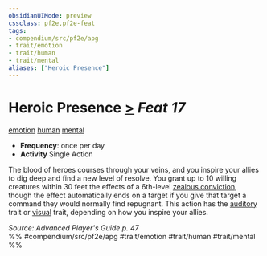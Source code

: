 ```yaml
---
obsidianUIMode: preview
cssclass: pf2e,pf2e-feat
tags:
- compendium/src/pf2e/apg
- trait/emotion
- trait/human
- trait/mental
aliases: ["Heroic Presence"]
---
```

# Heroic Presence  [>](/rules/core-rulebook/chapter-9-playing-the-game.md#Actions "Single Action") *Feat 17*  
[emotion](/rules/traits/emotion.md)  [human](/rules/traits/human.md)  [mental](/rules/traits/mental.md)  

- **Frequency**: once per day
- **Activity** Single Action

The blood of heroes courses through your veins, and you inspire your allies to dig deep and find a new level of resolve. You grant up to 10 willing creatures within 30 feet the effects of a 6th-level [zealous conviction](/compendium/spells/zealous-conviction.md), though the effect automatically ends on a target if you give that target a command they would normally find repugnant. This action has the [auditory](/rules/traits/auditory.md) trait or [visual](/rules/traits/visual.md) trait, depending on how you inspire your allies.

*Source: Advanced Player's Guide p. 47*  
%% #compendium/src/pf2e/apg #trait/emotion #trait/human #trait/mental %%